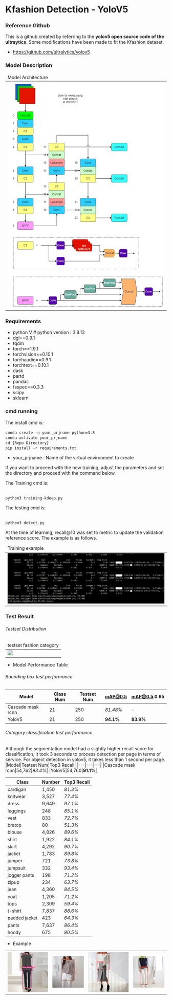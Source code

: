 # Kfashion Detection - YoloV5

### Reference Github
This is a github created by referring to the **yolov5 open source code of the ultraytics**.
Some modifications have been made to fit the Kfashion dataset.
- https://github.com/ultralytics/yolov5


### Model Description 
<table>
    <thead>
        <tr>
            <td>Model Architecture</td>
        </tr>
    </thead>
    <tbody>
        <tr>
            <td><img src="https://github.com/hyunyongPark/FashionDetection/blob/main/img/architecture.png"/></td>
        </tr>
    </tbody>
</table>



### Requirements
- python V  # python version : 3.8.13
- dgl==0.9.1
- tqdm
- torch==1.9.1
- torchvision==0.10.1
- torchaudio==0.9.1
- torchtext==0.10.1
- dask
- partd
- pandas
- fsspec==0.3.3
- scipy
- sklearn



### cmd running

The install cmd is:
```
conda create -n your_prjname python=3.8
conda activate your_prjname
cd {Repo Directory}
pip install -r requirements.txt
```
- your_prjname : Name of the virtual environment to create


If you want to proceed with the new training, adjust the parameters and set the directory and proceed with the command below.

The Training cmd is:
```

python3 training-kdeep.py 

```

The testing cmd is: 
```

python3 detect.py 

```


At the time of learning, recall@10 was set to metric to update the validation reference score. The example is as follows.

<table>
    <thead>
        <tr>
            <td>Training example</td>
        </tr>
    </thead>
    <tbody>
        <tr>
            <td><img src="https://github.com/hyunyongPark/FashionDetection/blob/main/img/training_ex.png"/></td>
        </tr>
    </tbody>
</table>


### Test Result

###### Testset Distribution
<table>
    <thead>
        <tr>
            <td>testset fashion category</td>
        </tr>
    </thead>
    <tbody>
        <tr>
            <td><img src="https://github.com/hyunyongPark/FashionDetection/blob/main/img/testset.png"/></td>
        </tr>
    </tbody>
</table>


- Model Performance Table

###### Bounding box test performance
|Model|Class Num|Testset Num|mAP@0.5|mAP@0.5:0.95|
|---|---|---|---|---|
|Cascade mask rcnn|21|250|*81.48%*|-|
|YoloV5|21|250|**94.1%**|**83.9%**|

###### Category classification test performance
Although the segmentation model had a slightly higher recall score for classification, it took 3 seconds to process detection per page in terms of service.
For object detection in yolov5, it takes less than 1 second per page.
|Model|Testset Num|Top3 Recall|
|---|---|---|
|Cascade mask rcnn|54,762|*93.4%*|
|YoloV5|54,760|**91.1%**|


|Class|Number|Top3 Recall|
|---|---|---|
|cardigan|1,450|*81.3%*|
|knitwear|3,527|*77.4%*|
|dress|9,649|*97.1%*|
|leggings|248|*85.1%*|
|vest|833|*72.7%*|
|bratop|80|*51.3%*|
|blouse|4,826|*89.6%*|
|shirt|1,922|*84.1%*|
|skirt|4,292|*90.7%*|
|jacket|1,783|*89.8%*|
|jumper|721|*73.8%*|
|jumpsuit|332|*93.4%*|
|jogger pants|198|*71.2%*|
|zipup|234|*63.7%*|
|jean|4,360|*84.5%*|
|coat|1,205|*71.2%*|
|tops|2,309|*59.4%*|
|t-shirt|7,837|*88.6%*|
|padded jacket|423|*64.3%*|
|pants|7,637|*86.4%*|
|hoody|675|*90.5%*|


- Example 
<table>
    <tbody>
        <tr>
            <td><img src="https://github.com/hyunyongPark/FashionDetection/blob/main/img/ex1.png"/></td>
            <td><img src="https://github.com/hyunyongPark/FashionDetection/blob/main/img/ex2.png"/></td>
            <td><img src="https://github.com/hyunyongPark/FashionDetection/blob/main/img/ex3.png"/></td>
            <td><img src="https://github.com/hyunyongPark/FashionDetection/blob/main/img/ex4.png"/></td>
        </tr>
    </tbody>
</table>
